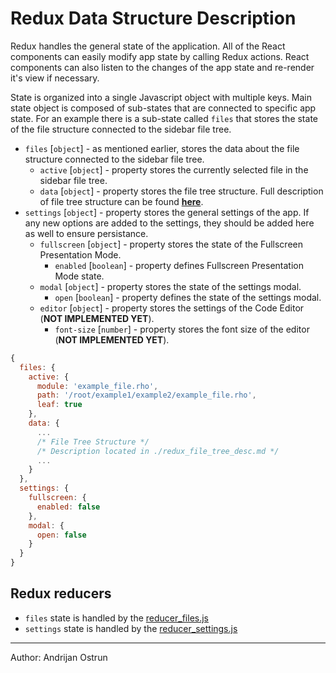 # Redux Data Structure Description

Redux handles the general state of the application. All of the React components can easily modify app state by calling Redux actions.
React components can also listen to the changes of the app state and re-render it's view if necessary.

State is organized into a single Javascript object with multiple keys. Main state object is composed of sub-states that are connected to specific app state.
For an example there is a sub-state called `files` that stores the state of the file structure connected to the sidebar file tree.

* `files` [`object`] - as mentioned earlier, stores the data about the file structure connected to the sidebar file tree. 
  * `active` [`object`] - property stores the currently selected file in the sidebar file tree.
  * `data` [`object`] - property stores the file tree structure. Full description of file tree structure can be found [**here**](./redux_file_tree_desc.md).
* `settings` [`object`] - property stores the general settings of the app. If any new options are added to the settings, they should be added here as well to ensure persistance.
  * `fullscreen` [`object`] - property stores the state of the Fullscreen Presentation Mode.
    * `enabled` [`boolean`] - property defines Fullscreen Presentation Mode state.
  * `modal` [`object`] - property stores the state of the settings modal.
    * `open` [`boolean`] - property defines the state of the settings modal.
  * `editor` [`object`] - property stores the settings of the Code Editor (**NOT IMPLEMENTED YET**).
    * `font-size` [`number`] - property stores the font size of the editor (**NOT IMPLEMENTED YET**).

``` javascript
{
  files: {
    active: {
      module: 'example_file.rho',
      path: '/root/example1/example2/example_file.rho',
      leaf: true
    }, 
    data: {
      ...
      /* File Tree Structure */
      /* Description located in ./redux_file_tree_desc.md */
      ...
    }
  },
  settings: {
    fullscreen: {
      enabled: false
    },
    modal: {
      open: false
    }
  }
}
```

## Redux reducers

* `files` state is handled by the [reducer_files.js](../frontend/src/reducers/reducer_files.js)
* `settings` state is handled by the [reducer_settings.js](../frontend/src/reducers/reducer_settings.js)

___
Author: Andrijan Ostrun